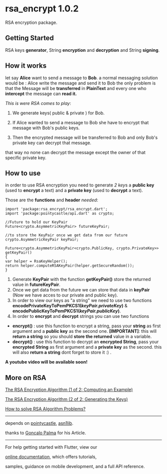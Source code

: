 
  

# rsa_encrypt 1.0.2

  

  

RSA encryption package.

  

  

## Getting Started

  

RSA keys **generator**, String **encryption** and **decryption** and String **signing**.

  

## How it works

  

let say **Alice** want to send a message to **Bob**. a normal messaging solution would be : Alice write the message and send it to Bob the only problem is that the Message will be **transferred** in **PlainText** and every one who **intercept** the message can **read it.**

  

*This is were RSA comes to play*:

  

1. We generate keys( public & private ) for Bob.

2. If Alice wanted to send a message to Bob she have to encrypt that message with Bob's public keys.

3. Then the encrypted message will be transferred to Bob and only Bob's private key can decrypt that message.

  

that way no none can decrypt the message except the owner of that specific private key.

  

## How to use

  

in order to use RSA encryption you need to generate *2 key*s a **public key** (used to **encrypt** a text) and a **private key** (used to **decrypt** a text).

  Those are the **functions** and **header** *needed*: 
  

    import 'package:rsa_encrypt/rsa_encrypt.dart';
    import 'package:pointycastle/api.dart' as crypto;
    
    //Future to hold our KeyPair
	Future<crypto.AsymmetricKeyPair> futureKeyPair;
	
	//to store the KeyPair once we get data from our future
	crypto.AsymmetricKeyPair keyPair;
	
    Future<crypto.AsymmetricKeyPair<crypto.PublicKey, crypto.PrivateKey>> getKeyPair()
    {
    var helper = RsaKeyHelper();
    return helper.computeRSAKeyPair(helper.getSecureRandom());
    }

  

 1. Generate **KeyPair** with the function **getKeyPair()** store the returned value in **futureKeyPair**.
 2. Once we get data from the future we can store that data in **keyPair** (Now we have acces to our private and public key).
 3. In order to view our keys as "a string" we need to use two functions **encodePrivateKeyToPemPKCS1(*keyPair.privateKey*)** & **encodePublicKeyToPemPKCS1(*keyPair.publicKey*)**.
 4. In order to **encrypt** and **decrypt** strings you can use two functions
 * **encrypt()** : use this function to encrypt a string, pass your **string** as first argument and a **public key** as the second one. **[IMPORTANT]**: this will **return a string** so you should **store the returned** value in a variable.
 * **decrypt()** : use this function to decrypt an **encrypted String**, pass your **encrypted String** as first argument and a **private key** as the second. this will also **return a string** dont forget to store it :) .

**A youtube video will be available soon!**

  

## More on RSA

[The RSA Encryption Algorithm (1 of 2: Computing an Example)](https://www.youtube.com/watch?v=4zahvcJ9glg)

[The RSA Encryption Algorithm (2 of 2: Generating the Keys)](https://www.youtube.com/watch?v=oOcTVTpUsPQ)

[How to solve RSA Algorithm Problems?](https://www.geeksforgeeks.org/how-to-solve-rsa-algorithm-problems/)

  

-----------------

depends on [pointycastle](https://pub.dev/packages/pointycastle), [asn1lib](https://pub.dev/packages/asn1lib).

thanks to [Gonçalo Palma](https://medium.com/flutter-community/asymmetric-key-generation-in-flutter-ad2b912f3309) for his Article.

  

------------------

For help getting started with Flutter, view our

  

[online documentation](https://flutter.dev/docs), which offers tutorials,

  

samples, guidance on mobile development, and a full API reference.